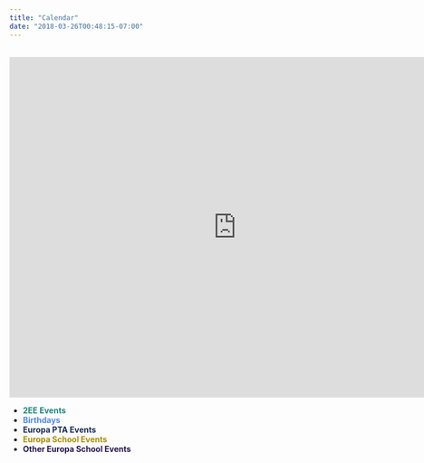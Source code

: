 ```yaml
---
title: "Calendar"
date: "2018-03-26T00:48:15-07:00"
---
```


<br/>

<iframe src="https://calendar.google.com/calendar/b/2/embed?title=Class%202EE%20Calendar&amp;height=600&amp;wkst=1&amp;bgcolor=%23FFFFFF&amp;src=europa.ee.2016%40gmail.com&amp;color=%231B887A&amp;src=uuhn0nb244pv3reh1bbs6m4fps%40group.calendar.google.com&amp;color=%234f86f7&amp;src=u3g5tvmtu7get5gb65c769o5jk%40group.calendar.google.com&amp;color=%23990000&amp;src=6nl9o1k8q2s6m9kc66su60pf18%40group.calendar.google.com&amp;color=%2323164E&amp;src=dcif8bv8l4l7niguafbr7ruikoh9eqj1%40import.calendar.google.com&amp;color=%23AB8B00&amp;ctz=Europe%2FLondon" style="border-width:0" width="800" height="600" frameborder="0" scrolling="no"></iframe>

<br/>

* <span style="color:#1B887A">**2EE Events**<span>
* <span style="color:#4f86f7">**Birthdays**</span>
* <span style="color:#182C57">**Europa PTA Events**</span>
* <span style="color:#AB8B00">**Europa School Events**</span>
* <span style="color:#23164E">**Other Europa School Events**</span>

